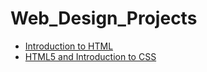 # Web_Design_Projects

<ul>
    <li><a href="Intro_HTML_Chapter1/index.html" target="_blank">Introduction to HTML</a></li>
    <li><a href="html5_project2/index.html" target="_blank">HTML5 and Introduction to CSS</a></li>
</ul>